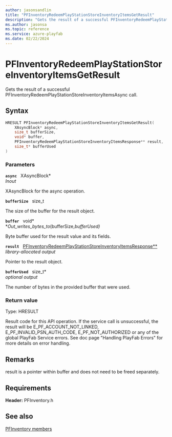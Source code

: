 ```yaml
---
author: jasonsandlin
title: "PFInventoryRedeemPlayStationStoreInventoryItemsGetResult"
description: "Gets the result of a successful PFInventoryRedeemPlayStationStoreInventoryItemsAsync call."
ms.author: jasonsa
ms.topic: reference
ms.service: azure-playfab
ms.date: 02/22/2024
---
```


# PFInventoryRedeemPlayStationStoreInventoryItemsGetResult  

Gets the result of a successful PFInventoryRedeemPlayStationStoreInventoryItemsAsync call.  

## Syntax  
  
```cpp
HRESULT PFInventoryRedeemPlayStationStoreInventoryItemsGetResult(  
    XAsyncBlock* async,  
    size_t bufferSize,  
    void* buffer,  
    PFInventoryRedeemPlayStationStoreInventoryItemsResponse** result,  
    size_t* bufferUsed  
)  
```  
  
### Parameters  
  
**`async`** &nbsp; XAsyncBlock*  
*_Inout_*  
  
XAsyncBlock for the async operation.  
  
**`bufferSize`** &nbsp; size_t  
  
The size of the buffer for the result object.  
  
**`buffer`** &nbsp; void*  
*_Out_writes_bytes_to_(bufferSize,*bufferUsed)*  
  
Byte buffer used for the result value and its fields.  
  
**`result`** &nbsp; [PFInventoryRedeemPlayStationStoreInventoryItemsResponse**](../../pfinventorytypes/structs/pfinventoryredeemplaystationstoreinventoryitemsresponse.md)  
*library-allocated output*  
  
Pointer to the result object.  
  
**`bufferUsed`** &nbsp; size_t*  
*optional output*  
  
The number of bytes in the provided buffer that were used.  
  
  
### Return value
Type: HRESULT
  
Result code for this API operation. If the service call is unsuccessful, the result will be E_PF_ACCOUNT_NOT_LINKED, E_PF_INVALID_PSN_AUTH_CODE, E_PF_NOT_AUTHORIZED or any of the global PlayFab Service errors. See doc page "Handling PlayFab Errors" for more details on error handling.
  
## Remarks  
  
result is a pointer within buffer and does not need to be freed separately.
  
## Requirements  
  
**Header:** PFInventory.h
  
## See also  
[PFInventory members](../pfinventory_members.md)  

  
  
